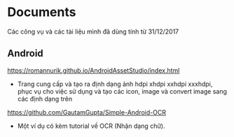# Documents
Các công vụ và các tài liệu mình đã dùng tính từ 31/12/2017

Android
-
https://romannurik.github.io/AndroidAssetStudio/index.html
- Trang cung cấp và tạo ra định dạng ảnh hdpi xhdpi xxhdpi xxxhdpi, phục vụ cho việc sử dụng và tạo các icon, image và convert image sang các định dạng trên

https://github.com/GautamGupta/Simple-Android-OCR
- Một ví dụ có kèm tutorial về OCR (Nhận dạng chữ).
